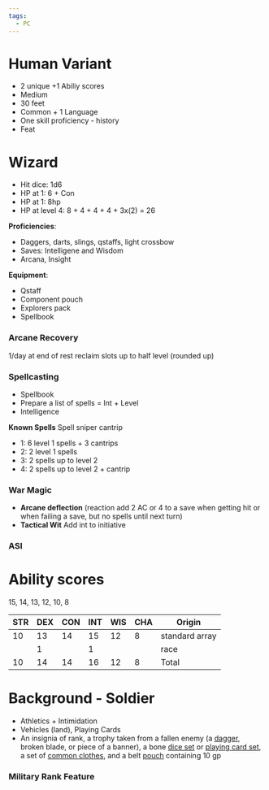 ```yaml
---
tags:
  - PC
---
```

# Human Variant
- 2 unique +1 Abiliy scores
- Medium
- 30 feet
- Common + 1 Language
- One skill proficiency - history
- Feat

# Wizard
- Hit dice: 1d6
- HP at 1: 6 + Con
- HP at 1: 8hp
- HP at level 4: 8 + 4 + 4 + 4 + 3x(2) = 26

**Proficiencies**:
- Daggers, darts, slings, qstaffs, light crossbow
- Saves: Intelligene and Wisdom
- Arcana, Insight

**Equipment**:
- Qstaff
- Component pouch
- Explorers pack
- Spellbook

### Arcane Recovery
1/day at end of rest reclaim slots up to half level (rounded up)

### Spellcasting
- Spellbook
- Prepare a list of spells = Int + Level
- Intelligence

**Known Spells**
Spell sniper cantrip
- 1: 6 level 1 spells + 3 cantrips
- 2: 2 level 1 spells
- 3: 2 spells up to level 2
- 4: 2 spells up to level 2 + cantrip

### War Magic
- **Arcane deflection** (reaction add 2 AC or 4 to a save when getting hit or when failing a save, but no spells until next turn)
- **Tactical Wit** Add int to initiative

### ASI

# Ability scores
15, 14, 13, 12, 10, 8

| STR | DEX | CON | INT | WIS | CHA | Origin         |
| --- | --- | --- | --- | --- | --- | -------------- |
| 10  | 13  | 14  | 15  | 12  | 8   | standard array |
|     | 1   |     | 1   |     |     | race           |
| 10  | 14  | 14  | 16  | 12  | 8   | Total          |
# Background - Soldier

- Athletics + Intimidation
- Vehicles (land), Playing Cards
- An insignia of rank, a trophy taken from a fallen enemy (a [dagger](https://2014.5e.tools/items.html#dagger_phb), broken blade, or piece of a banner), a bone [dice set](https://2014.5e.tools/items.html#dice%20set_phb) or [playing card set](https://2014.5e.tools/items.html#playing%20card%20set_phb), a set of [common clothes](https://2014.5e.tools/items.html#common%20clothes_phb), and a belt [pouch](https://2014.5e.tools/items.html#pouch_phb) containing 10 gp
### Military Rank Feature
